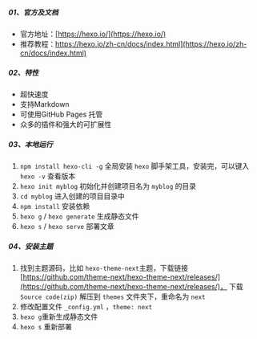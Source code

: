 ##### 01、官方及文档

* 官方地址：[https://hexo.io/](https://hexo.io/)
* 推荐教程：https://hexo.io/zh-cn/docs/index.html](https://hexo.io/zh-cn/docs/index.html)



##### 02、特性

* 超快速度
* 支持Markdown
* 可使用GitHub Pages 托管
* 众多的插件和强大的可扩展性



##### 03、本地运行

1. `npm install hexo-cli -g` 全局安装 `hexo` 脚手架工具，安装完，可以键入 `hexo -v` 查看版本
2. `hexo init myblog` 初始化并创建项目名为 `myblog` 的目录 
3. `cd myblog` 进入创建的项目目录中
4. `npm install` 安装依赖
5. `hexo g`  / `hexo generate` 生成静态文件
6. `hexo s` / `hexo serve` 部署文章



##### 04、安装主题

1. 找到主题源码，比如 `hexo-theme-next`主题，下载链接 [https://github.com/theme-next/hexo-theme-next/releases/](https://github.com/theme-next/hexo-theme-next/releases/)， 下载 `Source code(zip)` 解压到 `themes` 文件夹下，重命名为 `next`
2. 修改配置文件 `_config.yml` ，`theme: next`
3. `hexo g`重新生成静态文件
4. `hexo s` 重新部署





